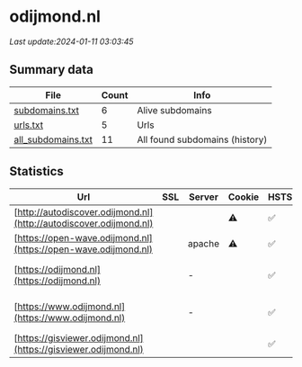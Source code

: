 # odijmond.nl
*Last update:2024-01-11 03:03:45*
## Summary data
| File       | Count | Info |
|------------|-------|------|
|[subdomains.txt](/data/odijmond/subdomains.txt)|6|Alive subdomains|
|[urls.txt](/data/odijmond/urls.txt)|5|Urls|
|[all_subdomains.txt](/data/odijmond/all_subdomains.txt)|11|All found subdomains (history)|
## Statistics
| Url | SSL | Server | Cookie | HSTS | CSP | XFO | XXP | RP | Tech |
|------------|-------|------|------|------|------|------|------|------|------|
|[http://autodiscover.odijmond.nl](http://autodiscover.odijmond.nl)| | |:warning: |:white_check_mark: | | |:white_check_mark: |:white_check_mark: |:white_check_mark: |IIS:10.0 Microsoft A...|
|[https://open-wave.odijmond.nl](https://open-wave.odijmond.nl)| |apache|:warning: |:white_check_mark: | | | | |:white_check_mark: |Apache HTTP Server H...|
|[https://odijmond.nl](https://odijmond.nl)| |-| |:white_check_mark: | |:white_check_mark: |:white_check_mark: |:white_check_mark: |HSTS Microsoft ASP.N...|
|[https://www.odijmond.nl](https://www.odijmond.nl)| |-| |:white_check_mark: | |:white_check_mark: |:white_check_mark: |:white_check_mark: |HSTS Microsoft ASP.N...|
|[https://gisviewer.odijmond.nl](https://gisviewer.odijmond.nl)| | | |:white_check_mark: | | |:white_check_mark: | |:white_check_mark: |HSTS PHP|